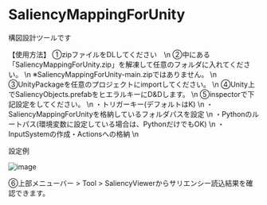 # SaliencyMappingForUnity
構図設計ツールです

【使用方法】
①zipファイルをDLしてください　\n
②中にある「SaliencyMappingForUnity.zip」を解凍して任意のフォルダに入れてください。 \n
※SaliencyMappingForUnity-main.zipではありません。 \n
③UnityPackageを任意のプロジェクトにimportしてください。 \n
④Unity上でSaliencyObjects.prefabをヒエラルキーにD&Dします。 \n
⑤inspectorで下記設定をしてください。 \n
・トリガーキー(デフォルトはK) \n
・SaliencyMappingForUnityを格納しているフォルダパスを設定 \n
・Pythonのルートパス(環境変数に設定している場合は、PythonだけでもOK) \n
・InputSystemの作成・Actionsへの格納 \n

設定例

![image](https://github.com/user-attachments/assets/d4088326-4467-41cd-a81b-3d46194925a4)

⑥上部メニューバー > Tool > SaliencyViewerからサリエンシー読込結果を確認できます。
